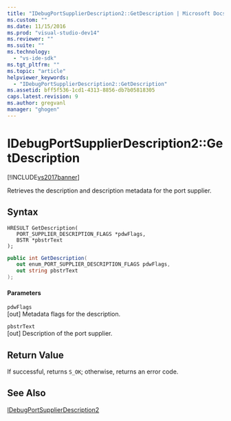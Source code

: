 ```yaml
---
title: "IDebugPortSupplierDescription2::GetDescription | Microsoft Docs"
ms.custom: ""
ms.date: 11/15/2016
ms.prod: "visual-studio-dev14"
ms.reviewer: ""
ms.suite: ""
ms.technology: 
  - "vs-ide-sdk"
ms.tgt_pltfrm: ""
ms.topic: "article"
helpviewer_keywords: 
  - "IDebugPortSupplierDescription2::GetDescription"
ms.assetid: bff5f536-1cd1-4313-8856-db7b05818305
caps.latest.revision: 9
ms.author: gregvanl
manager: "ghogen"
---
```

# IDebugPortSupplierDescription2::GetDescription
[!INCLUDE[vs2017banner](../../../includes/vs2017banner.md)]

Retrieves the description and description metadata for the port supplier.  
  
## Syntax  
  
```cpp#  
HRESULT GetDescription(  
   PORT_SUPPLIER_DESCRIPTION_FLAGS *pdwFlags,  
   BSTR *pbstrText  
);  
```  
  
```csharp  
public int GetDescription(  
   out enum_PORT_SUPPLIER_DESCRIPTION_FLAGS pdwFlags,  
   out string pbstrText  
);  
```  
  
#### Parameters  
 `pdwFlags`  
 [out] Metadata flags for the description.  
  
 `pbstrText`  
 [out] Description of the port supplier.  
  
## Return Value  
 If successful, returns `S_OK`; otherwise, returns an error code.  
  
## See Also  
 [IDebugPortSupplierDescription2](../../../extensibility/debugger/reference/idebugportsupplierdescription2.md)

